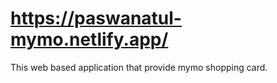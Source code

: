 # https://paswanatul-mymo.netlify.app/
 This web based application that provide mymo shopping card.

